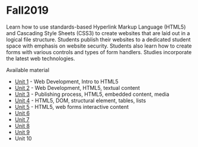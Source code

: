 # Fall2019
Learn how to use standards-based Hyperlink Markup Language (HTML5) and Cascading Style Sheets (CSS3) to create websites that are laid out in a logical file structure. Students publish their websites to a dedicated student space with emphasis on website security. Students also learn how to create forms with various controls and types of form handlers. Studies incorporate the latest web technologies.

Available material 
* [Unit 1](https://github.com/ebajcar/Fall2019/blob/notes10049/unit1.md) - Web Development, Intro to HTML5
* [Unit 2](https://github.com/ebajcar/Fall2019/blob/notes10049/unit2.md) - Web Development, HTML5, textual content
* [Unit 3](https://github.com/ebajcar/Fall2019/blob/notes10049/unit3.md) - Publishing process, HTML5, embedded content, media
* [Unit 4](https://github.com/ebajcar/Fall2019/blob/notes10049/unit4.md) - HTML5, DOM, structural element, tables, lists
* [Unit 5](https://github.com/ebajcar/Fall2019/blob/notes10049/unit5.md) - HTML5, web forms interactive content
* [Unit 6](https://github.com/ebajcar/Fall2019/blob/notes10049/unit6.md)
* [Unit 7](https://github.com/ebajcar/Fall2019/blob/notes10049/unit7.md)
* [Unit 8](https://github.com/ebajcar/Fall2019/blob/notes10049/unit8.md)
* [Unit 9](https://github.com/ebajcar/Fall2019/blob/notes10049/unit9.md)
* Unit 10



<!--stackedit_data:
eyJoaXN0b3J5IjpbNTEyNDY0NDI3LDEwMTY0Mjk5MjhdfQ==
-->